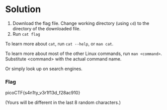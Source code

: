 # Solution
1. Download the flag file. Change working directory (using `cd`) to the directory of the downloaded file.
2. Run `cat flag`

To learn more about `cat`, run `cat --help`, or `man cat`.

To learn more about most of the other Linux commands, run `man <command>`. Substitute \<command\> with the actual command name.

Or simply look up on search engines.

### Flag
picoCTF{s4n1ty_v3r1f13d_f28ac910}

(Yours will be different in the last 8 random characters.)
